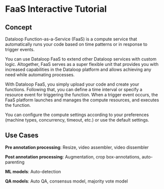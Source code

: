 # FaaS Interactive Tutorial  
## Concept  
  
Dataloop Function-as-a-Service (FaaS) is a compute service that automatically runs your code based on time patterns or in response to trigger events.  
  
You can use Dataloop FaaS to extend other Dataloop services with custom logic. Altogether, FaaS serves as a super flexible unit that provides you with increased capabilities in the Dataloop platform and allows achieving any need while automating processes.  
  
With Dataloop FaaS, you simply upload your code and create your functions. Following that, you can define a time interval or specify a resource event for triggering the function. When a trigger event occurs, the FaaS platform launches and manages the compute resources, and executes the function.  
  
You can configure the compute settings according to your preferences (machine types, concurrency, timeout, etc.) or use the default settings.  
  
  
  
## Use Cases  
  
**Pre annotation processing**: Resize, video assembler, video dissembler  
  
**Post annotation processing**: Augmentation, crop box-annotations, auto-parenting  
  
**ML models**: Auto-detection  
  
**QA models**: Auto QA, consensus model, majority vote model  
  
